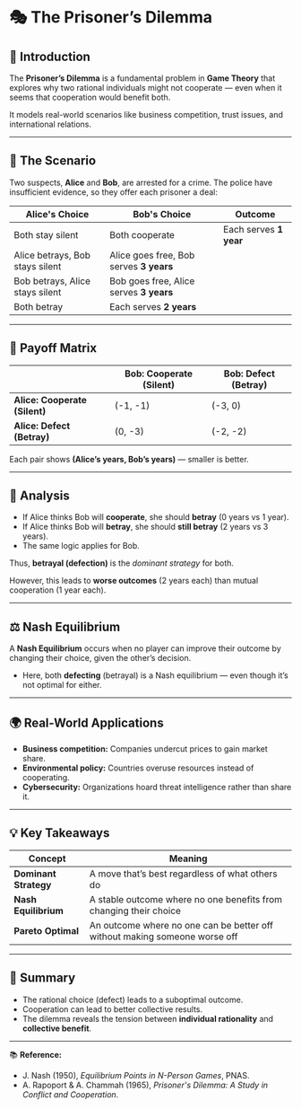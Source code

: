 # 🎭 The Prisoner’s Dilemma

## 🧩 Introduction

The **Prisoner’s Dilemma** is a fundamental problem in **Game Theory** that explores why two rational individuals might not cooperate — even when it seems that cooperation would benefit both.

It models real-world scenarios like business competition, trust issues, and international relations.

---

## 📖 The Scenario

Two suspects, **Alice** and **Bob**, are arrested for a crime.
The police have insufficient evidence, so they offer each prisoner a deal:

| **Alice's Choice**              | **Bob's Choice**                        | **Outcome**            |
| ------------------------------- | --------------------------------------- | ---------------------- |
| Both stay silent                | Both cooperate                          | Each serves **1 year** |
| Alice betrays, Bob stays silent | Alice goes free, Bob serves **3 years** |                        |
| Bob betrays, Alice stays silent | Bob goes free, Alice serves **3 years** |                        |
| Both betray                     | Each serves **2 years**                 |                        |

---

## 🎯 Payoff Matrix

|                               | **Bob: Cooperate (Silent)** | **Bob: Defect (Betray)** |
| ----------------------------- | --------------------------- | ------------------------ |
| **Alice: Cooperate (Silent)** | (-1, -1)                    | (-3, 0)                  |
| **Alice: Defect (Betray)**    | (0, -3)                     | (-2, -2)                 |

Each pair shows **(Alice’s years, Bob’s years)** — smaller is better.

---

## 🧠 Analysis

* If Alice thinks Bob will **cooperate**, she should **betray** (0 years vs 1 year).
* If Alice thinks Bob will **betray**, she should **still betray** (2 years vs 3 years).
* The same logic applies for Bob.

Thus, **betrayal (defection)** is the *dominant strategy* for both.

However, this leads to **worse outcomes** (2 years each) than mutual cooperation (1 year each).

---

## ⚖️ Nash Equilibrium

A **Nash Equilibrium** occurs when no player can improve their outcome by changing their choice, given the other’s decision.

* Here, both **defecting** (betrayal) is a Nash equilibrium — even though it’s not optimal for either.

---

## 🌍 Real-World Applications

* **Business competition:** Companies undercut prices to gain market share.
* **Environmental policy:** Countries overuse resources instead of cooperating.
* **Cybersecurity:** Organizations hoard threat intelligence rather than share it.

---

## 💡 Key Takeaways

| Concept               | Meaning                                                                    |
| --------------------- | -------------------------------------------------------------------------- |
| **Dominant Strategy** | A move that’s best regardless of what others do                            |
| **Nash Equilibrium**  | A stable outcome where no one benefits from changing their choice          |
| **Pareto Optimal**    | An outcome where no one can be better off without making someone worse off |

---

## 🧩 Summary

* The rational choice (defect) leads to a suboptimal outcome.
* Cooperation can lead to better collective results.
* The dilemma reveals the tension between **individual rationality** and **collective benefit**.

---

📚 **Reference:**

* J. Nash (1950), *Equilibrium Points in N-Person Games*, PNAS.
* A. Rapoport & A. Chammah (1965), *Prisoner's Dilemma: A Study in Conflict and Cooperation*.
